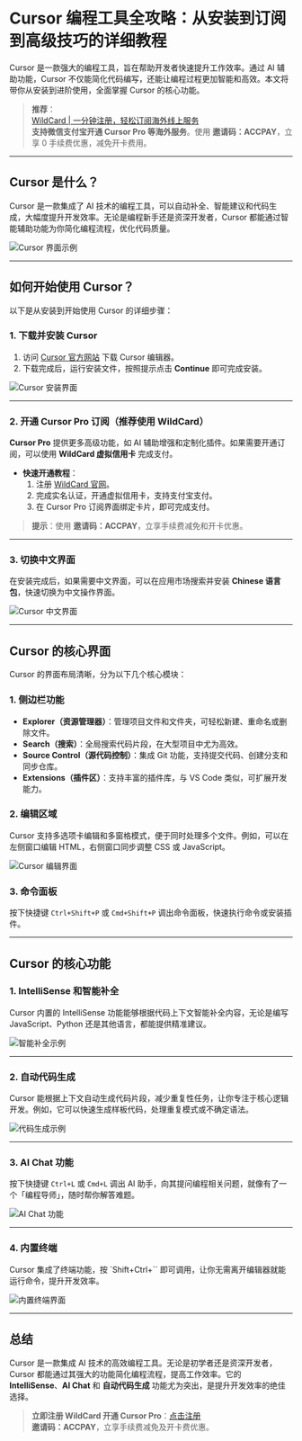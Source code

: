 # Cursor 编程工具全攻略：从安装到订阅到高级技巧的详细教程

Cursor 是一款强大的编程工具，旨在帮助开发者快速提升工作效率。通过 AI 辅助功能，Cursor 不仅能简化代码编写，还能让编程过程更加智能和高效。本文将带你从安装到进阶使用，全面掌握 Cursor 的核心功能。

> **推荐**：  
> [WildCard | 一分钟注册，轻松订阅海外线上服务](https://bit.ly/bewildcard)  
> **支持微信支付宝开通 Cursor Pro 等海外服务**。使用 **邀请码：ACCPAY**，立享 0 手续费优惠，减免开卡费用。

---

## Cursor 是什么？

Cursor 是一款集成了 AI 技术的编程工具，可以自动补全、智能建议和代码生成，大幅度提升开发效率。无论是编程新手还是资深开发者，Cursor 都能通过智能辅助功能为你简化编程流程，优化代码质量。

![Cursor 界面示例](https://open-ai-blog.oss-cn-nanjing.aliyuncs.com/img/202409131718472.png)

---

## 如何开始使用 Cursor？

以下是从安装到开始使用 Cursor 的详细步骤：

### 1. 下载并安装 Cursor

1. 访问 [Cursor 官方网站](https://cursor.com) 下载 Cursor 编辑器。
2. 下载完成后，运行安装文件，按照提示点击 **Continue** 即可完成安装。

![Cursor 安装界面](https://open-ai-blog.oss-cn-nanjing.aliyuncs.com/img/202408302229278.png)

---

### 2. 开通 Cursor Pro 订阅（推荐使用 WildCard）

**Cursor Pro** 提供更多高级功能，如 AI 辅助增强和定制化插件。如果需要开通订阅，可以使用 **WildCard 虚拟信用卡** 完成支付。

- **快速开通教程**：
  1. 注册 [WildCard 官网](https://bit.ly/bewildcard)。
  2. 完成实名认证，开通虚拟信用卡，支持支付宝支付。
  3. 在 Cursor Pro 订阅界面绑定卡片，即可完成支付。

> **提示**：使用 **邀请码：ACCPAY**，立享手续费减免和开卡优惠。

---

### 3. 切换中文界面

在安装完成后，如果需要中文界面，可以在应用市场搜索并安装 **Chinese 语言包**，快速切换为中文操作界面。

![Cursor 中文界面](https://open-ai-blog.oss-cn-nanjing.aliyuncs.com/img/202409131727266.png)

---

## Cursor 的核心界面

Cursor 的界面布局清晰，分为以下几个核心模块：

### 1. 侧边栏功能

- **Explorer（资源管理器）**：管理项目文件和文件夹，可轻松新建、重命名或删除文件。
- **Search（搜索）**：全局搜索代码片段，在大型项目中尤为高效。
- **Source Control（源代码控制）**：集成 Git 功能，支持提交代码、创建分支和同步仓库。
- **Extensions（插件区）**：支持丰富的插件库，与 VS Code 类似，可扩展开发能力。

### 2. 编辑区域

Cursor 支持多选项卡编辑和多窗格模式，便于同时处理多个文件。例如，可以在左侧窗口编辑 HTML，右侧窗口同步调整 CSS 或 JavaScript。

![Cursor 编辑界面](https://open-ai-blog.oss-cn-nanjing.aliyuncs.com/img/202409131750387.png)

### 3. 命令面板

按下快捷键 `Ctrl+Shift+P` 或 `Cmd+Shift+P` 调出命令面板，快速执行命令或安装插件。

---

## Cursor 的核心功能

### 1. IntelliSense 和智能补全

Cursor 内置的 IntelliSense 功能能够根据代码上下文智能补全内容，无论是编写 JavaScript、Python 还是其他语言，都能提供精准建议。

![智能补全示例](https://open-ai-blog.oss-cn-nanjing.aliyuncs.com/img/202409131754108.gif)

---

### 2. 自动代码生成

Cursor 能根据上下文自动生成代码片段，减少重复性任务，让你专注于核心逻辑开发。例如，它可以快速生成样板代码，处理重复模式或不确定语法。

![代码生成示例](https://open-ai-blog.oss-cn-nanjing.aliyuncs.com/img/202409131755497.gif)

---

### 3. AI Chat 功能

按下快捷键 `Ctrl+L` 或 `Cmd+L` 调出 AI 助手，向其提问编程相关问题，就像有了一个「编程导师」，随时帮你解答难题。

![AI Chat 功能](https://open-ai-blog.oss-cn-nanjing.aliyuncs.com/img/202409131757085.png)

---

### 4. 内置终端

Cursor 集成了终端功能，按 `Shift+Ctrl+\`` 即可调用，让你无需离开编辑器就能运行命令，提升开发效率。

![内置终端界面](https://open-ai-blog.oss-cn-nanjing.aliyuncs.com/img/202409131759352.png)

---

## 总结

Cursor 是一款集成 AI 技术的高效编程工具。无论是初学者还是资深开发者，Cursor 都能通过其强大的功能简化编程流程，提高工作效率。它的 **IntelliSense**、**AI Chat** 和 **自动代码生成** 功能尤为突出，是提升开发效率的绝佳选择。

> **立即注册 WildCard 开通 Cursor Pro**：[点击注册](https://bit.ly/bewildcard)  
> **邀请码：ACCPAY**，立享手续费减免及开卡费优惠。
